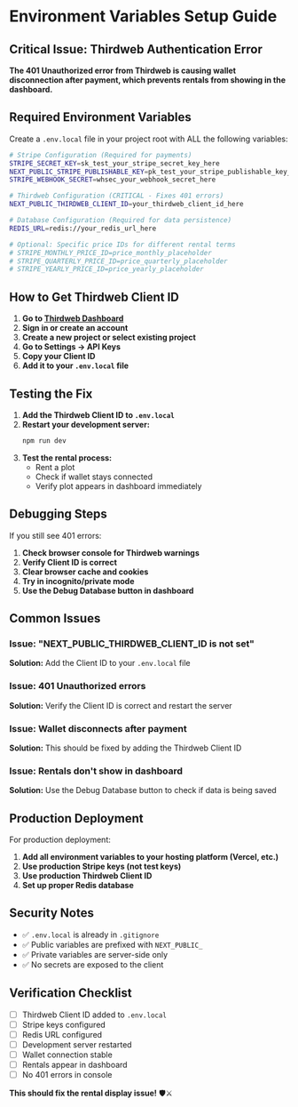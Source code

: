 # Environment Variables Setup Guide

## Critical Issue: Thirdweb Authentication Error

**The 401 Unauthorized error from Thirdweb is causing wallet disconnection after payment, which prevents rentals from showing in the dashboard.**

## Required Environment Variables

Create a `.env.local` file in your project root with ALL the following variables:

```bash
# Stripe Configuration (Required for payments)
STRIPE_SECRET_KEY=sk_test_your_stripe_secret_key_here
NEXT_PUBLIC_STRIPE_PUBLISHABLE_KEY=pk_test_your_stripe_publishable_key_here
STRIPE_WEBHOOK_SECRET=whsec_your_webhook_secret_here

# Thirdweb Configuration (CRITICAL - Fixes 401 errors)
NEXT_PUBLIC_THIRDWEB_CLIENT_ID=your_thirdweb_client_id_here

# Database Configuration (Required for data persistence)
REDIS_URL=redis://your_redis_url_here

# Optional: Specific price IDs for different rental terms
# STRIPE_MONTHLY_PRICE_ID=price_monthly_placeholder
# STRIPE_QUARTERLY_PRICE_ID=price_quarterly_placeholder
# STRIPE_YEARLY_PRICE_ID=price_yearly_placeholder
```

## How to Get Thirdweb Client ID

1. **Go to [Thirdweb Dashboard](https://thirdweb.com/dashboard)**
2. **Sign in or create an account**
3. **Create a new project or select existing project**
4. **Go to Settings → API Keys**
5. **Copy your Client ID**
6. **Add it to your `.env.local` file**

## Testing the Fix

1. **Add the Thirdweb Client ID to `.env.local`**
2. **Restart your development server:**
   ```bash
   npm run dev
   ```
3. **Test the rental process:**
   - Rent a plot
   - Check if wallet stays connected
   - Verify plot appears in dashboard immediately

## Debugging Steps

If you still see 401 errors:

1. **Check browser console for Thirdweb warnings**
2. **Verify Client ID is correct**
3. **Clear browser cache and cookies**
4. **Try in incognito/private mode**
5. **Use the Debug Database button in dashboard**

## Common Issues

### Issue: "NEXT_PUBLIC_THIRDWEB_CLIENT_ID is not set"
**Solution:** Add the Client ID to your `.env.local` file

### Issue: 401 Unauthorized errors
**Solution:** Verify the Client ID is correct and restart the server

### Issue: Wallet disconnects after payment
**Solution:** This should be fixed by adding the Thirdweb Client ID

### Issue: Rentals don't show in dashboard
**Solution:** Use the Debug Database button to check if data is being saved

## Production Deployment

For production deployment:

1. **Add all environment variables to your hosting platform (Vercel, etc.)**
2. **Use production Stripe keys (not test keys)**
3. **Use production Thirdweb Client ID**
4. **Set up proper Redis database**

## Security Notes

- ✅ `.env.local` is already in `.gitignore`
- ✅ Public variables are prefixed with `NEXT_PUBLIC_`
- ✅ Private variables are server-side only
- ✅ No secrets are exposed to the client

## Verification Checklist

- [ ] Thirdweb Client ID added to `.env.local`
- [ ] Stripe keys configured
- [ ] Redis URL configured
- [ ] Development server restarted
- [ ] Wallet connection stable
- [ ] Rentals appear in dashboard
- [ ] No 401 errors in console

**This should fix the rental display issue!** 🛡️⚔️
